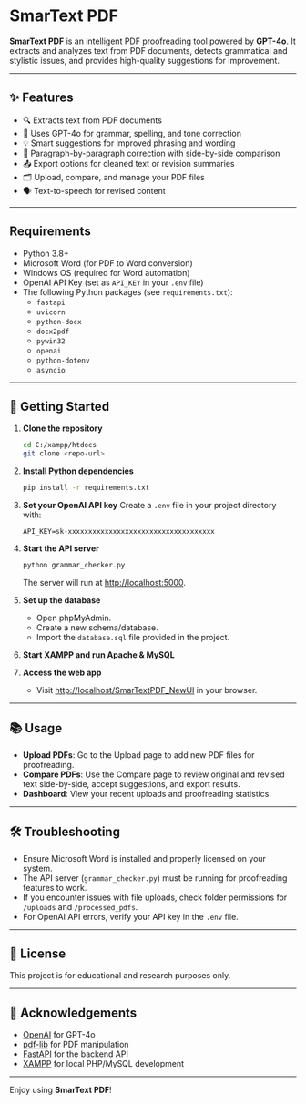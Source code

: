 # SmarText PDF

**SmarText PDF** is an intelligent PDF proofreading tool powered by **GPT-4o**. It extracts and analyzes text from PDF documents, detects grammatical and stylistic issues, and provides high-quality suggestions for improvement.

---

## ✨ Features

- 🔍 Extracts text from PDF documents
- 🤖 Uses GPT-4o for grammar, spelling, and tone correction
- 💡 Smart suggestions for improved phrasing and wording
- 📄 Paragraph-by-paragraph correction with side-by-side comparison
- 📤 Export options for cleaned text or revision summaries
- 🗂 Upload, compare, and manage your PDF files
- 🗣 Text-to-speech for revised content

---

## Requirements

- Python 3.8+
- Microsoft Word (for PDF to Word conversion)
- Windows OS (required for Word automation)
- OpenAI API Key (set as `API_KEY` in your `.env` file)
- The following Python packages (see `requirements.txt`):
  - `fastapi`
  - `uvicorn`
  - `python-docx`
  - `docx2pdf`
  - `pywin32`
  - `openai`
  - `python-dotenv`
  - `asyncio`

---

## 🚀 Getting Started

1. **Clone the repository**
   ```sh
   cd C:/xampp/htdocs
   git clone <repo-url>
   ```

2. **Install Python dependencies**
   ```sh
   pip install -r requirements.txt
   ```

3. **Set your OpenAI API key**
   Create a `.env` file in your project directory with:
   ```
   API_KEY=sk-xxxxxxxxxxxxxxxxxxxxxxxxxxxxxxxxxxxx
   ```

4. **Start the API server**
   ```sh
   python grammar_checker.py
   ```
   The server will run at [http://localhost:5000](http://localhost:5000).

5. **Set up the database**
   - Open phpMyAdmin.
   - Create a new schema/database.
   - Import the `database.sql` file provided in the project.

6. **Start XAMPP and run Apache & MySQL**

7. **Access the web app**
   - Visit [http://localhost/SmarTextPDF_NewUI](http://localhost/SmarTextPDF_NewUI) in your browser.

---

## 📚 Usage

- **Upload PDFs**: Go to the Upload page to add new PDF files for proofreading.
- **Compare PDFs**: Use the Compare page to review original and revised text side-by-side, accept suggestions, and export results.
- **Dashboard**: View your recent uploads and proofreading statistics.

---

## 🛠 Troubleshooting

- Ensure Microsoft Word is installed and properly licensed on your system.
- The API server (`grammar_checker.py`) must be running for proofreading features to work.
- If you encounter issues with file uploads, check folder permissions for `/uploads` and `/processed_pdfs`.
- For OpenAI API errors, verify your API key in the `.env` file.

---

## 📄 License

This project is for educational and research purposes only.

---

## 🙏 Acknowledgements

- [OpenAI](https://openai.com/) for GPT-4o
- [pdf-lib](https://pdf-lib.js.org/) for PDF manipulation
- [FastAPI](https://fastapi.tiangolo.com/) for the backend API
- [XAMPP](https://www.apachefriends.org/) for local PHP/MySQL development

---

Enjoy using **SmarText PDF**!